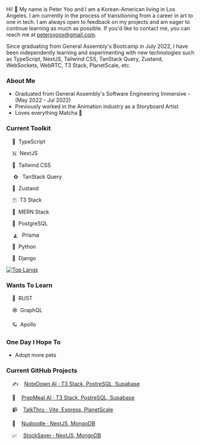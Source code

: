 Hi! 👋 My name is Peter Yoo and I am a Korean-American living in Los Angeles. I am currently in the process of transitioning from a career in art to one in tech. I am always open to feedback on my projects and am eager to continue learning as much as possible. If you'd like to contact me, you can reach me at [petersyoox@gmail.com](petersyoox@gmail.com).

Since graduating from General Assembly's Bootcamp in July 2022, I have been independently learning and experimenting with new technologies such as TypeScript, NextJS, Tailwind CSS, TanStack Query, Zustand, WebSockets, WebRTC, T3 Stack, PlanetScale, etc.

### About Me
- Graduated from General Assembly's Software Engineering Immersive - (May 2022 - Jul 2022)
- Previously worked in the Animation industry as a Storyboard Artist
- Loves everything Matcha 🍵

### Current Toolkit
&nbsp;&nbsp;&nbsp; 🥂 &nbsp;TypeScript &nbsp;&nbsp;&nbsp;

&nbsp;&nbsp;&nbsp; 🇳 &nbsp;NextJS &nbsp;&nbsp;&nbsp;

&nbsp;&nbsp;&nbsp; 💨 &nbsp;Tailwind CSS &nbsp;&nbsp;&nbsp;

&nbsp;&nbsp;&nbsp;&nbsp; ✿ &nbsp;&nbsp;TanStack Query &nbsp;&nbsp;&nbsp;

&nbsp;&nbsp;&nbsp; 🐻 &nbsp;Zustand &nbsp;&nbsp;&nbsp;

&nbsp;&nbsp;&nbsp; 🇹 &nbsp;T3 Stack

&nbsp;&nbsp;&nbsp; 🍃 &nbsp;MERN Stack &nbsp;&nbsp;&nbsp;

&nbsp;&nbsp;&nbsp; 🐘 &nbsp;PostgreSQL &nbsp;&nbsp;&nbsp;

&nbsp;&nbsp;&nbsp;&nbsp; ◭ &nbsp;&nbsp;Prisma

&nbsp;&nbsp;&nbsp; 🐍 &nbsp;Python &nbsp;&nbsp;&nbsp;

&nbsp;&nbsp;&nbsp; 🐸 &nbsp;Django &nbsp;&nbsp;&nbsp;


[![Top Langs](https://github-readme-stats.vercel.app/api/top-langs/?username=petersyoo&langs_count=7&layout=compact)](https://github.com/anuraghazra/github-readme-stats)

### Wants To Learn

&nbsp;&nbsp;&nbsp; 🦀 &nbsp;RUST

&nbsp;&nbsp;&nbsp; 🕸️ &nbsp;GraphQL

&nbsp;&nbsp;&nbsp; 🪐 &nbsp;Apollo

### One Day I Hope To
- Adopt more pets

### Current GitHub Projects
&nbsp;&nbsp;&nbsp; ✍️ &nbsp;&nbsp;&nbsp;[NoteDown AI · T3 Stack, PostreSQL, Supabase](https://github.com/PeterSYoo/notedownai-t3)

&nbsp;&nbsp;&nbsp; 🥘 &nbsp;&nbsp;&nbsp;[PrepMeal AI · T3 Stack, PostreSQL, Supabase](https://github.com/PeterSYoo/prepmealai-t3)

&nbsp;&nbsp;&nbsp; 📹 &nbsp;&nbsp;&nbsp;[TalkThru · Vite, Express, PlanetScale](https://github.com/PeterSYoo/talkthru-frontend)

&nbsp;&nbsp;&nbsp; 🎨 &nbsp;&nbsp;&nbsp;[Nudoodle · NextJS, MongoDB](https://github.com/PeterSYoo/doodlezilla-nextjs-tailwind)

&nbsp;&nbsp;&nbsp; 📈 &nbsp;&nbsp;&nbsp;[StockSaver · NextJS, MongoDB](https://github.com/PeterSYoo/stocksaver-nextjs-tailwind)
